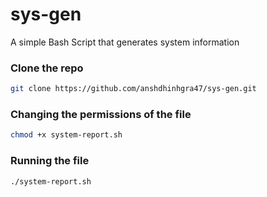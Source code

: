 # sys-gen
A simple Bash Script that generates system information

### Clone the repo
```bash
git clone https://github.com/anshdhinhgra47/sys-gen.git
```
### Changing the permissions of the file
```bash
chmod +x system-report.sh
```
### Running the file
```bash
./system-report.sh
```
